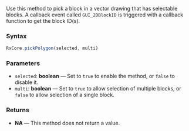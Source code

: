 Use this method to pick a block in a vector drawing that has selectable blocks. A callback event called `GUI_2DBlockID` is triggered with a callback function to get the block ID(s).

### Syntax

```typescript
RxCore.pickPolygon(selected, multi)
```

### Parameters

- `selected`: **boolean** — Set to `true` to enable the method, or `false` to disable it.
- `multi`: **boolean** — Set to `true` to allow selection of multiple blocks, or `false` to allow selection of a single block.

### Returns

- **NA** — This method does not return a value.
